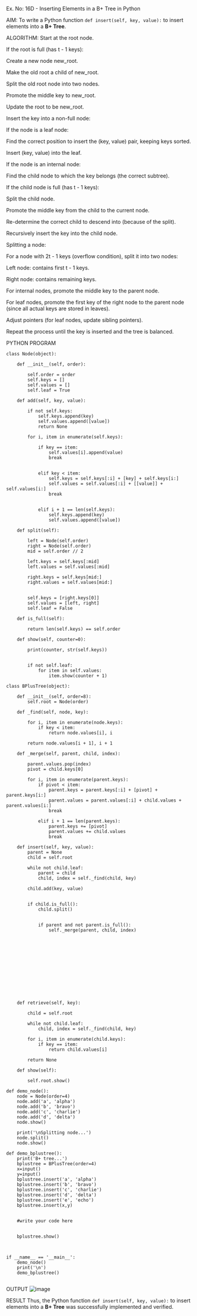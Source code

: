 Ex. No: 16D - Inserting Elements in a B+ Tree in Python

AIM:
To write a Python function `def insert(self, key, value):` to insert elements into a **B+ Tree**.


ALGORITHM:
Start at the root node.

If the root is full (has t - 1 keys):

Create a new node new_root.

Make the old root a child of new_root.

Split the old root node into two nodes.

Promote the middle key to new_root.

Update the root to be new_root.

Insert the key into a non-full node:

If the node is a leaf node:

Find the correct position to insert the (key, value) pair, keeping keys sorted.

Insert (key, value) into the leaf.

If the node is an internal node:

Find the child node to which the key belongs (the correct subtree).

If the child node is full (has t - 1 keys):

Split the child node.

Promote the middle key from the child to the current node.

Re-determine the correct child to descend into (because of the split).

Recursively insert the key into the child node.

Splitting a node:

For a node with 2t - 1 keys (overflow condition), split it into two nodes:

Left node: contains first t - 1 keys.

Right node: contains remaining keys.

For internal nodes, promote the middle key to the parent node.

For leaf nodes, promote the first key of the right node to the parent node (since all actual keys are stored in leaves).

Adjust pointers (for leaf nodes, update sibling pointers).

Repeat the process until the key is inserted and the tree is balanced.



PYTHON PROGRAM

```
class Node(object):
    
    def __init__(self, order):
        
        self.order = order
        self.keys = []
        self.values = []
        self.leaf = True

    def add(self, key, value):
        
        if not self.keys:
            self.keys.append(key)
            self.values.append([value])
            return None

        for i, item in enumerate(self.keys):
            
            if key == item:
                self.values[i].append(value)
                break

            
            elif key < item:
                self.keys = self.keys[:i] + [key] + self.keys[i:]
                self.values = self.values[:i] + [[value]] + self.values[i:]
                break

        
            elif i + 1 == len(self.keys):
                self.keys.append(key)
                self.values.append([value])

    def split(self):
        
        left = Node(self.order)
        right = Node(self.order)
        mid = self.order // 2

        left.keys = self.keys[:mid]
        left.values = self.values[:mid]

        right.keys = self.keys[mid:]
        right.values = self.values[mid:]

      
        self.keys = [right.keys[0]]
        self.values = [left, right]
        self.leaf = False

    def is_full(self):
     
        return len(self.keys) == self.order

    def show(self, counter=0):
        
        print(counter, str(self.keys))

        
        if not self.leaf:
            for item in self.values:
                item.show(counter + 1)

class BPlusTree(object):
    
    def __init__(self, order=8):
        self.root = Node(order)

    def _find(self, node, key):
        
        for i, item in enumerate(node.keys):
            if key < item:
                return node.values[i], i

        return node.values[i + 1], i + 1

    def _merge(self, parent, child, index):
        
        parent.values.pop(index)
        pivot = child.keys[0]

        for i, item in enumerate(parent.keys):
            if pivot < item:
                parent.keys = parent.keys[:i] + [pivot] + parent.keys[i:]
                parent.values = parent.values[:i] + child.values + parent.values[i:]
                break

            elif i + 1 == len(parent.keys):
                parent.keys += [pivot]
                parent.values += child.values
                break

    def insert(self, key, value):
        parent = None
        child = self.root

        while not child.leaf:
            parent = child
            child, index = self._find(child, key)

        child.add(key, value)

        
        if child.is_full():
            child.split()

           
            if parent and not parent.is_full():
                self._merge(parent, child, index)
        
        
        
        
        
        
        
        
        
        
        
        

    def retrieve(self, key):
       
        child = self.root

        while not child.leaf:
            child, index = self._find(child, key)

        for i, item in enumerate(child.keys):
            if key == item:
                return child.values[i]

        return None

    def show(self):
        
        self.root.show()

def demo_node():
    node = Node(order=4)
    node.add('a', 'alpha')
    node.add('b', 'bravo')
    node.add('c', 'charlie')
    node.add('d', 'delta')
    node.show()

    print('\nSplitting node...')
    node.split()
    node.show()

def demo_bplustree():
    print('B+ tree...')
    bplustree = BPlusTree(order=4)
    x=input()
    y=input()
    bplustree.insert('a', 'alpha')
    bplustree.insert('b', 'bravo')
    bplustree.insert('c', 'charlie')
    bplustree.insert('d', 'delta')
    bplustree.insert('e', 'echo')
    bplustree.insert(x,y)

    
    #write your code here
    
    
    bplustree.show()

    

if __name__ == '__main__':
    demo_node()
    print('\n')
    demo_bplustree()


```

OUTPUT
![image](https://github.com/user-attachments/assets/0311b1fd-e717-4d71-a613-6f2d873006f0)

RESULT
Thus, the  Python function `def insert(self, key, value):` to insert elements into a **B+ Tree** was successfully implemented and verified.
